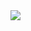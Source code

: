 <img src="https://capsule-render.vercel.app/api?type=shark&color=random&height=300&section=header&text=Suyeon's%20GitHub&fontSize=90&" />
